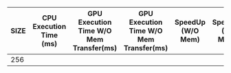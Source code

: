 |SIZE| CPU Execution Time (ms) | GPU Execution Time W/O Mem Transfer(ms) |GPU Execution Time W/O Mem Transfer(ms) | SpeedUp (W/O Mem) | SpeedUp (W/ Mem) | Throughput|
|----|-------------------------|-----------------------------------------|----------------------------------------|-------------------|------------------|-----------|
|256|